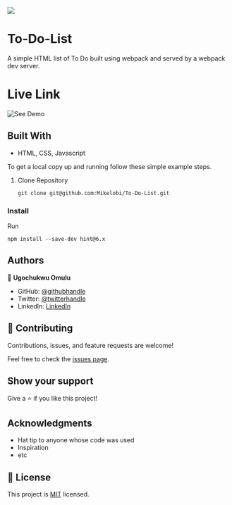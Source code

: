 ![](https://img.shields.io/badge/Microverse-blueviolet)

# To-Do-List

A simple HTML list of To Do built using webpack and served by a webpack dev server.

# Live Link

![See Demo](https://mikelobi.github.io/To-Do-List/)

## Built With

- HTML, CSS, Javascript

To get a local copy up and running follow these simple example steps.

1. Clone Repository 
   ```
   git clone git@github.com:Mikelobi/To-Do-List.git
   ```

### Install

  Run
   ```
   npm install --save-dev hint@6.x
   ```
## Authors

👤 **Ugochukwu Omulu**

- GitHub: [@githubhandle](https://github.com/Mikelobi)
- Twitter: [@twitterhandle](https://twitter.com/omulum)
- LinkedIn: [LinkedIn](https://www.linkedin.com/in/ugochukwu-omulu-b9697663/)

## 🤝 Contributing

Contributions, issues, and feature requests are welcome!

Feel free to check the [issues page](../../issues/).

## Show your support

Give a ⭐️ if you like this project!

## Acknowledgments

- Hat tip to anyone whose code was used
- Inspiration
- etc

## 📝 License

This project is [MIT](./MIT.md) licensed.

